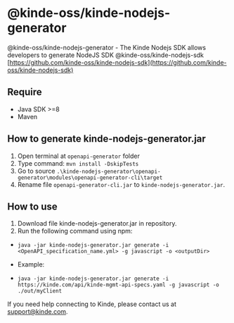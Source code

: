 # @kinde-oss/kinde-nodejs-generator

@kinde-oss/kinde-nodejs-generator - 
The Kinde Nodejs SDK allows developers to generate NodeJS SDK @kinde-oss/kinde-nodejs-sdk [https://github.com/kinde-oss/kinde-nodejs-sdk](https://github.com/kinde-oss/kinde-nodejs-sdk)

## Require
- Java SDK >=8
- Maven

## How to generate kinde-nodejs-generator.jar
1. Open terminal at `openapi-generator` folder
2. Type command: `mvn install -DskipTests`
3. Go to source `.\kinde-nodejs-generator\openapi-generator\modules\openapi-generator-cli\target`
4. Rename file `openapi-generator-cli.jar` to `kinde-nodejs-generator.jar`. 


## How to use
1. Download file kinde-nodejs-generator.jar in repository.
2. Run the following command using npm:

- `java -jar kinde-nodejs-generator.jar generate -i <OpenAPI_specification_name.yml> -g javascript -o <outputDir>`

- Example:

- `java -jar kinde-nodejs-generator.jar generate -i https://kinde.com/api/kinde-mgmt-api-specs.yaml -g javascript -o ./out/myClient`

If you need help connecting to Kinde, please contact us at [support@kinde.com](mailto:support@kinde.com).
